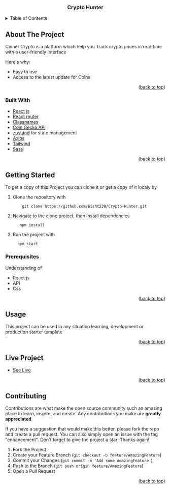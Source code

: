 <!-- Improved compatibility of back to top link: See: https://github.com/othneildrew/Best-README-Template/pull/73 -->
<a name="readme-top"></a>


<!-- PROJECT LOGO -->
<br />
<div align="center">
  <a href="https://github.com/othneildrew/Best-README-Template">
  </a>

  <h3 align="center">Crypto Hunter</h3>

</div>



<!-- TABLE OF CONTENTS -->
<details>
  <summary>Table of Contents</summary>
  <ol>
    <li>
      <a href="#about-the-project">About The Project</a>
      <ul>
        <li><a href="#built-with">Built With</a></li>
      </ul>
    </li>
    <li>
      <a href="#getting-started">Getting Started</a>
      <ul>
        <li><a href="#prerequisites">Prerequisites</a></li>
        <li><a href="#installation">Installation</a></li>
      </ul>
    </li>
    <li><a href="#usage">Usage</a></li>
    <li><a href="#roadmap">Live Project</a></li>
    <li><a href="#contributing">Contributing</a></li>
    <li><a href="#license">License</a></li>
    <li><a href="#contact">Contact</a></li>
  </ol>
</details>



<!-- ABOUT THE PROJECT -->
## About The Project

Coiner Crypto is a platform which help you Track crypto prices in real-time with a user-friendly Interface

Here's why:
* Easy to use
* Access to the latest update for Coins


<p align="right">(<a href="#readme-top">back to top</a>)</p>



### Built With

* [React js](https://reactjs.org/)
* [React router](https://reactrouter.com/en/main)
* [Classnames](https://www.npmjs.com/package/classnames)
* [Coin Gecko API](https://www.coingecko.com/en/api)
* [zustand](https://github.com/pmndrs/zustand) for state management
* [Axios](https://github.com/axios/axios)
* [Tailwind](https://tailwindcss.com/)
* [Sass](https://www.npmjs.com/package/sass)

<p align="right">(<a href="#readme-top">back to top</a>)</p>



<!-- GETTING STARTED -->
## Getting Started

To get a copy of this Project you can clone it or get a copy of it localy by

1. Clone the repository with
   ```
       git clone https://github.com/bisht230/Crypto-Hunter.git
   ```
2. Navigate to the clone project, then Install dependencies 
   ```
      npm install
   ```
3. Run the project with
   ```
     npm start
   ```

### Prerequisites

Understanding of

- React js
- API
- Css

<p align="right">(<a href="#readme-top">back to top</a>)</p>



<!-- USAGE EXAMPLES -->
## Usage

This project can be used in any situation learning, development or production starter template


<p align="right">(<a href="#readme-top">back to top</a>)</p>



<!-- ROADMAP -->
## Live Project

- [See Live](https://crypto-hunter-beige.vercel.app/)
<p align="right">(<a href="#readme-top">back to top</a>)</p>



<!-- CONTRIBUTING -->
## Contributing

Contributions are what make the open source community such an amazing place to learn, inspire, and create. Any contributions you make are **greatly appreciated**.

If you have a suggestion that would make this better, please fork the repo and create a pull request. You can also simply open an issue with the tag "enhancement".
Don't forget to give the project a star! Thanks again!

1. Fork the Project
2. Create your Feature Branch (`git checkout -b feature/AmazingFeature`)
3. Commit your Changes (`git commit -m 'Add some AmazingFeature'`)
4. Push to the Branch (`git push origin feature/AmazingFeature`)
5. Open a Pull Request

<p align="right">(<a href="#readme-top">back to top</a>)</p>


